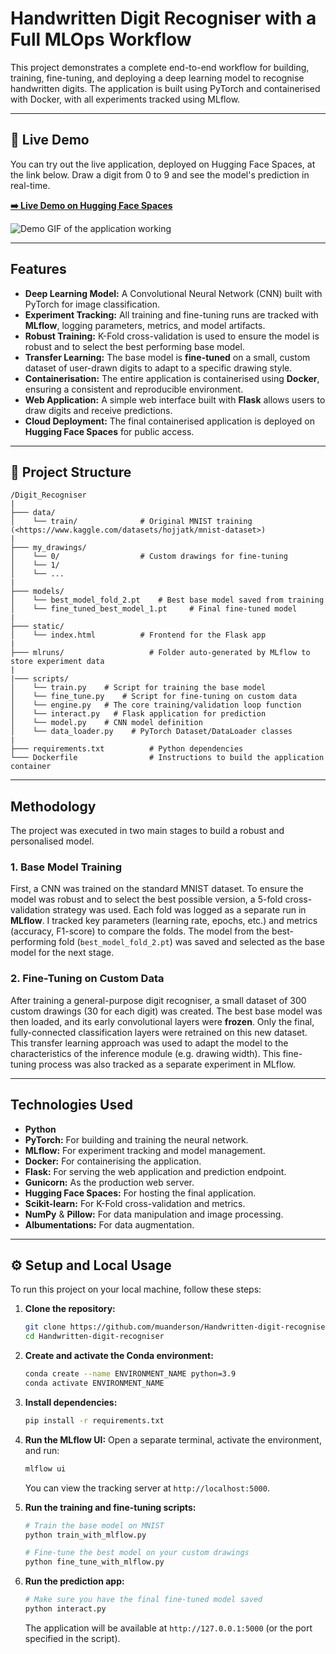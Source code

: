 # Handwritten Digit Recogniser with a Full MLOps Workflow

This project demonstrates a complete end-to-end workflow for building, training, fine-tuning, and deploying a deep learning model to recognise handwritten digits. The application is built using PyTorch and containerised with Docker, with all experiments tracked using MLflow.

---

## 🚀 Live Demo

You can try out the live application, deployed on Hugging Face Spaces, at the link below. Draw a digit from 0 to 9 and see the model's prediction in real-time.

**[➡️ Live Demo on Hugging Face Spaces](https://huggingface.co/spaces/muanderson/Digit_prediction)**

![Demo GIF of the application working](demo.gif)

---

## Features

* **Deep Learning Model:** A Convolutional Neural Network (CNN) built with PyTorch for image classification.
* **Experiment Tracking:** All training and fine-tuning runs are tracked with **MLflow**, logging parameters, metrics, and model artifacts.
* **Robust Training:** K-Fold cross-validation is used to ensure the model is robust and to select the best performing base model.
* **Transfer Learning:** The base model is **fine-tuned** on a small, custom dataset of user-drawn digits to adapt to a specific drawing style.
* **Containerisation:** The entire application is containerised using **Docker**, ensuring a consistent and reproducible environment.
* **Web Application:** A simple web interface built with **Flask** allows users to draw digits and receive predictions.
* **Cloud Deployment:** The final containerised application is deployed on **Hugging Face Spaces** for public access.

---

## 📂 Project Structure

```
/Digit_Recogniser
|
├─── data/
│    └── train/              # Original MNIST training (<https://www.kaggle.com/datasets/hojjatk/mnist-dataset>)
|
├─── my_drawings/
│    └── 0/                  # Custom drawings for fine-tuning
│    └── 1/
│    └── ...
|
├─── models/
│    └── best_model_fold_2.pt    # Best base model saved from training
│    └── fine_tuned_best_model_1.pt     # Final fine-tuned model
|
├─── static/
│    └── index.html          # Frontend for the Flask app
|
├─── mlruns/                   # Folder auto-generated by MLflow to store experiment data
|       
|─── scripts/
│    └── train.py    # Script for training the base model
│    └── fine_tune.py    # Script for fine-tuning on custom data
│    └── engine.py   # The core training/validation loop function
│    └── interact.py   # Flask application for prediction
│    └── model.py    # CNN model definition
│    └── data_loader.py    # PyTorch Dataset/DataLoader classes
|
├─── requirements.txt          # Python dependencies
└─── Dockerfile                # Instructions to build the application container
```

---

## Methodology

The project was executed in two main stages to build a robust and personalised model.

### 1. Base Model Training

First, a CNN was trained on the standard MNIST dataset. To ensure the model was robust and to select the best possible version, a 5-fold cross-validation strategy was used. Each fold was logged as a separate run in **MLflow**. I tracked key parameters (learning rate, epochs, etc.) and metrics (accuracy, F1-score) to compare the folds. The model from the best-performing fold (`best_model_fold_2.pt`) was saved and selected as the base model for the next stage.

### 2. Fine-Tuning on Custom Data

After training a general-purpose digit recogniser, a small dataset of 300 custom drawings (30 for each digit) was created. The best base model was then loaded, and its early convolutional layers were **frozen**. Only the final, fully-connected classification layers were retrained on this new dataset. This transfer learning approach was used to adapt the model to the characteristics of the inference module (e.g. drawing width). This fine-tuning process was also tracked as a separate experiment in MLflow.

---

## Technologies Used

* **Python**
* **PyTorch:** For building and training the neural network.
* **MLflow:** For experiment tracking and model management.
* **Docker:** For containerising the application.
* **Flask:** For serving the web application and prediction endpoint.
* **Gunicorn:** As the production web server.
* **Hugging Face Spaces:** For hosting the final application.
* **Scikit-learn:** For K-Fold cross-validation and metrics.
* **NumPy** & **Pillow:** For data manipulation and image processing.
* **Albumentations:** For data augmentation.

---

## ⚙️ Setup and Local Usage

To run this project on your local machine, follow these steps:

1.  **Clone the repository:**
    ```bash
    git clone https://github.com/muanderson/Handwritten-digit-recogniser
    cd Handwritten-digit-recogniser
    ```

2.  **Create and activate the Conda environment:**
    ```bash
    conda create --name ENVIRONMENT_NAME python=3.9
    conda activate ENVIRONMENT_NAME
    ```

3.  **Install dependencies:**
    ```bash
    pip install -r requirements.txt
    ```

4.  **Run the MLflow UI:** Open a separate terminal, activate the environment, and run:
    ```bash
    mlflow ui
    ```
    You can view the tracking server at `http://localhost:5000`.

5.  **Run the training and fine-tuning scripts:**
    ```bash
    # Train the base model on MNIST
    python train_with_mlflow.py

    # Fine-tune the best model on your custom drawings
    python fine_tune_with_mlflow.py
    ```

6.  **Run the prediction app:**
    ```bash
    # Make sure you have the final fine-tuned model saved
    python interact.py
    ```
    The application will be available at `http://127.0.0.1:5000` (or the port specified in the script).
